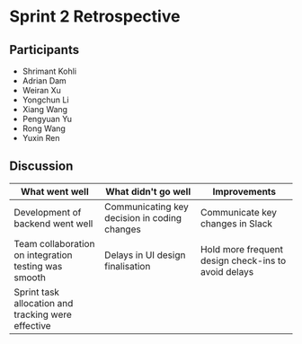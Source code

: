 # Sprint 2 Retrospective
## Participants
* Shrimant Kohli
* Adrian Dam
* Weiran Xu
* Yongchun Li
* Xiang Wang
* Pengyuan Yu
* Rong Wang
* Yuxin Ren

## Discussion
| What went well | What didn't go well | Improvements|
| -------- | ------- | -------- |
| Development of backend went well| Communicating key decision in coding changes| Communicate key changes in Slack|
| Team collaboration on integration testing was smooth|Delays in UI design finalisation|Hold more frequent design check-ins to avoid delays|
| Sprint task allocation and tracking were effective | |
